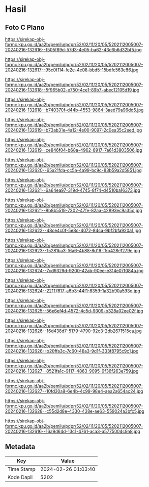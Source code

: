 # Hasil

## Foto C Plano

https://sirekap-obj-formc.kpu.go.id/aa2b/pemilu/pdpr/52/02/11/20/05/5202112005007-20240216-132616--f505f89d-57d3-4e05-ba62-43c6b6d32bf5.jpg

https://sirekap-obj-formc.kpu.go.id/aa2b/pemilu/pdpr/52/02/11/20/05/5202112005007-20240216-132617--95c0f114-fe2e-4e08-bbd5-15bdfc563e86.jpg

https://sirekap-obj-formc.kpu.go.id/aa2b/pemilu/pdpr/52/02/11/20/05/5202112005007-20240216-132618--5f965b02-e750-4ce1-89b7-abec12105d19.jpg

https://sirekap-obj-formc.kpu.go.id/aa2b/pemilu/pdpr/52/02/11/20/05/5202112005007-20240216-132618--b740370f-d44b-4553-9864-3aed79a96dd5.jpg

https://sirekap-obj-formc.kpu.go.id/aa2b/pemilu/pdpr/52/02/11/20/05/5202112005007-20240216-132619--b73ab31e-4a12-4e00-9097-2c0ea35c2eed.jpg

https://sirekap-obj-formc.kpu.go.id/aa2b/pemilu/pdpr/52/02/11/20/05/5202112005007-20240216-132619--ce846f04-b68a-4962-8917-7a61d3803506.jpg

https://sirekap-obj-formc.kpu.go.id/aa2b/pemilu/pdpr/52/02/11/20/05/5202112005007-20240216-132620--65a21fda-cc5a-4a99-bc9c-83b59a2d5851.jpg

https://sirekap-obj-formc.kpu.go.id/aa2b/pemilu/pdpr/52/02/11/20/05/5202112005007-20240216-132621--6a64ea97-319d-4745-8f74-d4510ba16373.jpg

https://sirekap-obj-formc.kpu.go.id/aa2b/pemilu/pdpr/52/02/11/20/05/5202112005007-20240216-132621--8b8b5519-7302-47fe-82aa-42893ec9a35d.jpg

https://sirekap-obj-formc.kpu.go.id/aa2b/pemilu/pdpr/52/02/11/20/05/5202112005007-20240216-132622--48ce4c0f-5e8c-4072-84ca-9bf2bfa920a1.jpg

https://sirekap-obj-formc.kpu.go.id/aa2b/pemilu/pdpr/52/02/11/20/05/5202112005007-20240216-132623--15281ba3-f6a6-4b88-8d16-f5b428e1279e.jpg

https://sirekap-obj-formc.kpu.go.id/aa2b/pemilu/pdpr/52/02/11/20/05/5202112005007-20240216-132624--7cd9329d-9200-42ab-90ee-e314e07f084a.jpg

https://sirekap-obj-formc.kpu.go.id/aa2b/pemilu/pdpr/52/02/11/20/05/5202112005007-20240216-132624--22117617-a6b3-44f1-8359-1a32b90a593d.jpg

https://sirekap-obj-formc.kpu.go.id/aa2b/pemilu/pdpr/52/02/11/20/05/5202112005007-20240216-132625--56e6ef4d-4572-4c5d-9309-b328a02ee02f.jpg

https://sirekap-obj-formc.kpu.go.id/aa2b/pemilu/pdpr/52/02/11/20/05/5202112005007-20240216-132626--16d438d7-5179-4790-92c3-2db2671515ca.jpg

https://sirekap-obj-formc.kpu.go.id/aa2b/pemilu/pdpr/52/02/11/20/05/5202112005007-20240216-132626--b20ffa3c-7c60-48a3-9d1f-333f8795c9c1.jpg

https://sirekap-obj-formc.kpu.go.id/aa2b/pemilu/pdpr/52/02/11/20/05/5202112005007-20240216-132627--8521fa1c-9117-4863-9095-9f36f263e759.jpg

https://sirekap-obj-formc.kpu.go.id/aa2b/pemilu/pdpr/52/02/11/20/05/5202112005007-20240216-132627--10fd30a8-6e4b-4c99-98e4-aea2a654ac24.jpg

https://sirekap-obj-formc.kpu.go.id/aa2b/pemilu/pdpr/52/02/11/20/05/5202112005007-20240216-132628--c55d2d8e-4330-438e-ae63-559024a3bfc5.jpg

https://sirekap-obj-formc.kpu.go.id/aa2b/pemilu/pdpr/52/02/11/20/05/5202112005007-20240216-132616--16a9d64d-13c1-4761-aca3-a5775004c9a8.jpg


## Metadata

| Key        | Value               |
| ---------- | ------------------- |
| Time Stamp | 2024-02-26 01:03:40 |
| Kode Dapil | 5202                |



